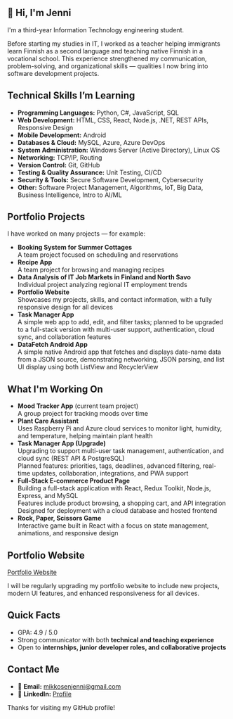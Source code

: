 ## 👋 Hi, I'm Jenni

I'm a third-year Information Technology engineering student.

Before starting my studies in IT, I worked as a teacher helping immigrants learn Finnish as a second language and teaching native Finnish in a vocational school. This experience strengthened my communication, problem-solving, and organizational skills — qualities I now bring into software development projects.

## Technical Skills I’m Learning

- **Programming Languages:** Python, C#, JavaScript, SQL
- **Web Development:** HTML, CSS, React, Node.js, .NET, REST APIs, Responsive Design
- **Mobile Development:** Android
- **Databases & Cloud:** MySQL, Azure, Azure DevOps
- **System Administration:** Windows Server (Active Directory), Linux OS
- **Networking:** TCP/IP, Routing
- **Version Control:** Git, GitHub
- **Testing & Quality Assurance:** Unit Testing, CI/CD
- **Security & Tools:** Secure Software Development, Cybersecurity
- **Other:** Software Project Management, Algorithms, IoT, Big Data, Business Intelligence, Intro to AI/ML

## Portfolio Projects

I have worked on many projects — for example:

- **Booking System for Summer Cottages**  
  A team project focused on scheduling and reservations  
- **Recipe App**  
  A team project for browsing and managing recipes  
- **Data Analysis of IT Job Markets in Finland and North Savo**  
  Individual project analyzing regional IT employment trends
- **Portfolio Website**  
  Showcases my projects, skills, and contact information, with a fully responsive design for all devices
- **Task Manager App**  
  A simple web app to add, edit, and filter tasks; planned to be upgraded to a full-stack version with multi-user support, authentication, cloud sync, and collaboration features
- **DataFetch Android App**  
  A simple native Android app that fetches and displays date-name data from a JSON source, demonstrating networking, JSON parsing, and list UI display using both ListView and RecyclerView

## What I'm Working On

- **Mood Tracker App** (current team project)  
  A group project for tracking moods over time 
- **Plant Care Assistant**  
  Uses Raspberry Pi and Azure cloud services to monitor light, humidity, and temperature, helping maintain plant health
- **Task Manager App (Upgrade)**  
  Upgrading to support multi-user task management, authentication, and cloud sync (REST API & PostgreSQL)  
  Planned features: priorities, tags, deadlines, advanced filtering, real-time updates, collaboration, integrations, and PWA support
- **Full-Stack E-commerce Product Page**  
  Building a full-stack application with React, Redux Toolkit, Node.js, Express, and MySQL  
  Features include product browsing, a shopping cart, and API integration  
  Designed for deployment with a cloud database and hosted frontend
- **Rock, Paper, Scissors Game**  
  Interactive game built in React with a focus on state management, animations, and responsive design


## Portfolio Website

[Portfolio Website](https://jenni-mikkonen.netlify.app/)

I will be regularly upgrading my portfolio website to include new projects, modern UI features, and enhanced responsiveness for all devices.	

## Quick Facts

- GPA: 4.9 / 5.0
- Strong communicator with both **technical and teaching experience**
- Open to **internships, junior developer roles, and collaborative projects**

## Contact Me

- 📧 **Email:** mikkosenjenni@gmail.com
- 💼 **LinkedIn:** [Profile](https://linkedin.com/in/jenni-e-mikkonen)


Thanks for visiting my GitHub profile!
